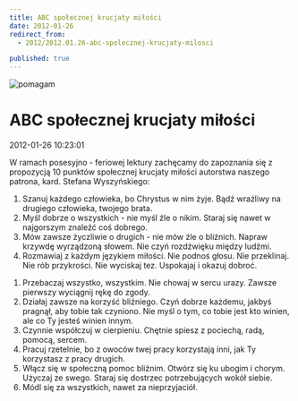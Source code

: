 ```yaml
---
title: ABC społecznej krucjaty miłości
date: 2012-01-26
redirect_from: 
  - 2012/2012.01.26-abc-spolecznej-krucjaty-milosci

published: true
---
```



![pomagam](images/stories/grafiki/pomagam.png)

# ABC społecznej krucjaty miłości

<time>2012-01-26 10:23:01</time>



W ramach posesyjno - feriowej lektury zachęcamy do zapoznania się z propozycją 10 punktów społecznej krucjaty miłości autorstwa naszego patrona, kard. Stefana Wyszyńskiego:



<ol>
<li>Szanuj każdego człowieka, bo Chrystus w nim żyje. Bądź wrażliwy na drugiego człowieka, twojego brata.</li>
<li>Myśl dobrze o wszystkich - nie myśl źle o nikim. Staraj się nawet w najgorszym znaleźć coś dobrego.</li>
<li>Mów zawsze życzliwie o drugich - nie mów źle o bliźnich. Napraw krzywdę wyrządzoną słowem. Nie czyń rozdźwięku między ludźmi.</li>
<li>Rozmawiaj z każdym językiem miłości. Nie podnoś głosu. Nie przeklinaj. Nie rób
przykrości. Nie wyciskaj tez. Uspokajaj i okazuj dobroć.</li>
</ol> 

<!--{{intro-break}}-->

<ol>

<li>Przebaczaj wszystko, wszystkim. Nie chowaj w sercu urazy. Zawsze pierwszy
wyciągnij rękę do zgody.</li>
<li>Działaj zawsze na korzyść bliźniego. Czyń dobrze każdemu, jakbyś pragnął, aby
tobie tak czyniono. Nie myśl o tym, co tobie jest kto winien, ale co Ty jesteś
winien innym.</li>
<li>Czynnie współczuj w cierpieniu. Chętnie spiesz z pociechą, radą, pomocą, sercem.</li>
<li>Pracuj rzetelnie, bo z owoców twej pracy korzystają inni, jak Ty korzystasz z
pracy drugich.</li>
<li>Włącz się w społeczną pomoc bliźnim. Otwórz się ku ubogim i chorym. Użyczaj ze
swego. Staraj się dostrzec potrzebujących wokół siebie.</li>
<li>Módl się za wszystkich, nawet za nieprzyjaciół.</li>
</ol>

 


<!--{{json:{"created_date":"2012-01-26 10:23:01","publish_down":"0000-00-00 00:00:00","id":"1063"}}}-->